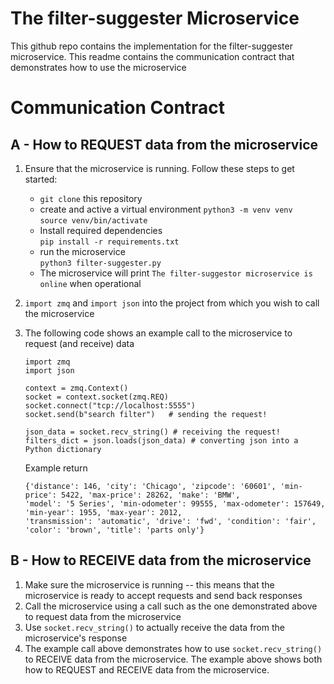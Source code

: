 # The filter-suggester Microservice
This github repo contains the implementation for the filter-suggester microservice. This readme contains the
communication contract that demonstrates how to use the microservice

# Communication Contract

## A - How to REQUEST data from the microservice

1. Ensure that the microservice is running. Follow these steps to get started:
    - `git clone` this repository
    - create and active a virtual environment
      `python3 -m venv venv`\
      `source venv/bin/activate`
    - Install required dependencies\
      `pip install -r requirements.txt`
    - run the microservice\
    `python3 filter-suggester.py`
    - The microservice will print `The filter-suggestor microservice is online` when operational
      
2. `import zmq` and `import json` into the project from which you wish to call the microservice
3. The following code shows an example call to the microservice to request (and receive) data
    ```
    import zmq
    import json
    
    context = zmq.Context()
    socket = context.socket(zmq.REQ)
    socket.connect("tcp://localhost:5555")
    socket.send(b"search filter")   # sending the request!
    
    json_data = socket.recv_string() # receiving the request!
    filters_dict = json.loads(json_data) # converting json into a Python dictionary
    ```
    Example return
    ```
   {'distance': 146, 'city': 'Chicago', 'zipcode': '60601', 'min-price': 5422, 'max-price': 28262, 'make': 'BMW', 
   'model': '5 Series', 'min-odometer': 99555, 'max-odometer': 157649, 'min-year': 1955, 'max-year': 2012, 
   'transmission': 'automatic', 'drive': 'fwd', 'condition': 'fair', 'color': 'brown', 'title': 'parts only'}

    ```

## B - How to RECEIVE data from the microservice
1. Make sure the microservice is running -- this means that the microservice is ready to accept requests and send back responses
2. Call the microservice using a call such as the one demonstrated above to request data from the microservice
3. Use `socket.recv_string()` to actually receive the data from the microservice's response
4. The example call above demonstrates how to use `socket.recv_string()` to RECEIVE data from the microservice. 
   The example above shows both how to REQUEST and RECEIVE data from the microservice.